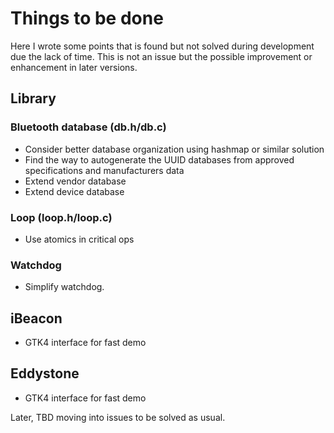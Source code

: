 # Things to be done

Here I wrote some points that is found but not solved during development due the lack of time. This is not an issue
but the possible improvement or enhancement in later versions.

## Library

### Bluetooth database (db.h/db.c)
* Consider better database organization using hashmap or similar solution
* Find the way to autogenerate the UUID databases from approved specifications and manufacturers data
* Extend vendor database
* Extend device database

### Loop (loop.h/loop.c)
* Use atomics in critical ops

### Watchdog
* Simplify watchdog.

## iBeacon
 * GTK4 interface for fast demo

## Eddystone
 * GTK4 interface for fast demo

Later, TBD moving into issues to be solved as usual.
